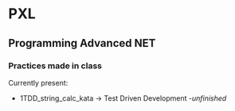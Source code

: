 # PXL
## Programming Advanced NET
### Practices made in class

Currently present:
- 1TDD_string_calc_kata -> Test Driven Development -*unfinished*

